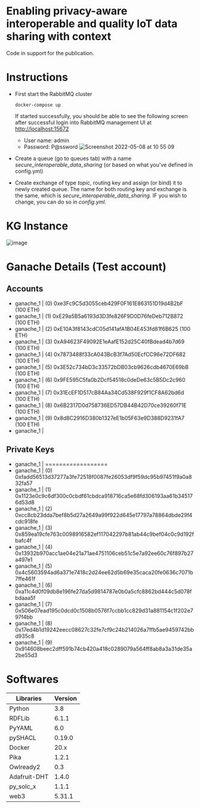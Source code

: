 # Enabling privacy-aware interoperable and quality IoT data sharing with context

Code in support for the publication.


# Instructions
- First start the RabbitMQ cluster
  ```
  docker-compose up
  ```
  If started successfully, you should be able to see the following screen after successful login into RabbitMQ management UI at [http://localhost:15672](http://localhost:15672)
  
  - User name: admin
  - Password: P@ssword
  ![Screenshot 2022-05-08 at 10 55 09](https://user-images.githubusercontent.com/52251022/167291400-11a318cc-e278-4ab0-a3b0-61cda9848a90.png)

- Create a queue (go to queues tab) with a name *secure_interoperable_data_sharing*  (or based on what you've defined in config.yml)
- Create exchange of type *topic*, routing key and assign (or bind) it to newly created queue. The name for both routing key and exchange is the same, which is *secure_interoperable_data_sharing*. IF you wish to change, you can do so in *config.yml*.

# KG Instance  

![image](https://user-images.githubusercontent.com/52251022/205376587-39024fe0-b5b9-44c8-b22f-3e383b273e6a.png)

# Ganache Details (Test account)
## Accounts 
- ganache_1  | (0) 0xe3Fc9C5d3055ceb429F0F161E863151D19d4B2bF (100 ETH)
- ganache_1  | (1) 0xE29a5B5a6193d3D3fe826F9D0D76feDeb712B872 (100 ETH)
- ganache_1  | (2) 0xE10A3f8143cdC05d141afA1B04E453fd81f6B625 (100 ETH)
- ganache_1  | (3) 0xA94623F49092E1eAafE152d25C40fBdead4b7d69 (100 ETH)
- ganache_1  | (4) 0x7873488f33cA043BcB3f7Ad50EcfCC96e72DF682 (100 ETH)
- ganache_1  | (5) 0x3E52c734bD3c33572bDB03cb9626cdb4670E69bB (100 ETH)
- ganache_1  | (6) 0x9FE595C5fa0b2Dcf54518c0deDe63c5B5Dc2c960 (100 ETH)
- ganache_1  | (7) 0x31EcEF1D517cB84Aa34Cd538F929f1CF8A62bd6d (100 ETH)
- ganache_1  | (8) 0x6B2317D0d758736ED57DB44B42D70ce39260f71E (100 ETH)
- ganache_1  | (9) 0x8d8C2916D380b1327eE1b05F63e9D388D9231fA7 (100 ETH)
- ganache_1  |

## Private Keys
- ganache_1  | ==================
- ganache_1  | (0) 0xfadd56513d37277a3fe72518f0087fe26053df9f59dc95b97451f9a0a832fa57
- ganache_1  | (1) 0x1123e0c9c6df300c0cbdf61cbdca918716ca5e68fd306193aa61b345176d53d8
- ganache_1  | (2) 0xcc8cb23dda7bef8b5d27a2649a99f922d645e17797a78864dbde29f4cdc918fe
- ganache_1  | (3) 0x859ea19cfe763c0098916582ef117042297b81ab44c9bef04c0c9d192fbafc4f
- ganache_1  | (4) 0x13932b970acc1ae04e21a71ae4751106ceb51c5e7a92ee60c76f897b27a497e1
- ganache_1  | (5) 0x4c5603594ad6a371e7418c2d24ee62d5b69e35caca20fe0636c7071b7ffe461f
- ganache_1  | (6) 0xa11c4d0f09db8e196fe27da5d9814787e0b0a5cfc8862bd444c5d078fbdaaa5f
- ganache_1  | (7) 0x506e07ead195c0dcd0c1508b0576f7ccbb1cc829d31a881154c1f202e797f4bb
- ganache_1  | (8) 0x17ed4b1d19242eecc08627c32fe7cf9c24b214026a7ffb5ae9459742bbd935c8
- ganache_1  | (9) 0x914608beec2dff591b74cb420a418c0289079a564ff8ab8a3a31de35a2be55d3


# Softwares
|Libraries|Version|  
|---|---| 
|Python |3.8|  
|RDFLib|6.1.1|  
|PyYAML|6.0|  
|pySHACL|0.19.0|
|Docker|20.x|
|Pika|1.2.1|
|Owlready2|0.3|
|Adafruit-DHT|1.4.0|
|py_solc_x|1.1.1|
|web3|5.31.1|
 
